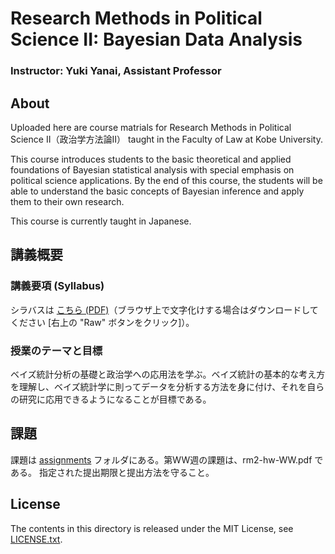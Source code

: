 # Research Methods in Political Science II: Bayesian Data Analysis

### Instructor: Yuki Yanai, Assistant Professor

## About

Uploaded here are course matrials for Research Methods in Political Science II（政治学方法論II） taught in the Faculty of Law at Kobe University.

This course introduces students to the basic theoretical and applied foundations of Bayesian statistical analysis with special emphasis on political science applications. By the end of this course, the students will be able to understand the basic concepts of Bayesian inference and apply them to their own research.

This course is currently taught in Japanese.



## 講義概要

### 講義要項 (Syllabus)

シラバスは [こちら (PDF)](syllabus-rm2-spring2015.pdf)（ブラウザ上で文字化けする場合はダウンロードしてください [右上の "Raw" ボタンをクリック]）。

### 授業のテーマと目標

ベイズ統計分析の基礎と政治学への応用法を学ぶ。ベイズ統計の基本的な考え方を理解し、ベイズ統計学に則ってデータを分析する方法を身に付け、それを自らの研究に応用できるようになることが目標である。


## 課題

課題は [assignments](assignments) フォルダにある。第WW週の課題は、rm2-hw-WW.pdf である。
指定された提出期限と提出方法を守ること。


## License

The contents in this directory is released under the MIT License, see [LICENSE.txt](LICENSE.txt).

